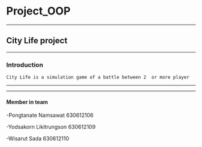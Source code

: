 # Project_OOP
----------------------------------------------------------------------------------------------------

## City Life project 

----------------------------------------------------------------------------------------------------

### Introduction
    City Life is a simulation game of a battle between 2  or more player
---

 --------------------------------------------------------------------------------------------------  
#### Member in team

-Pongtanate Namsawat 630612106

-Yodsakorn Likitrungson 630612109

-Wisarut Sada  630612110
